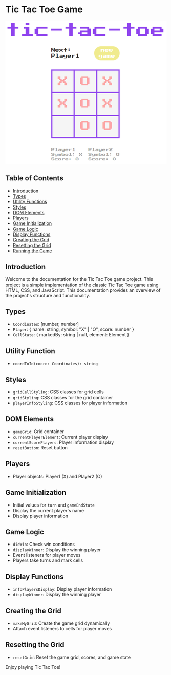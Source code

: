 # Tic Tac Toe Game

![Tic Tac Toe Screenshot](screenshot.png)

## Table of Contents

- [Introduction](#introduction)
- [Types](#types)
- [Utility Functions](#utility-functions)
- [Styles](#styles)
- [DOM Elements](#dom-elements)
- [Players](#players)
- [Game Initialization](#game-initialization)
- [Game Logic](#game-logic)
- [Display Functions](#display-functions)
- [Creating the Grid](#creating-the-grid)
- [Resetting the Grid](#resetting-the-grid)
- [Running the Game](#running-the-game)

## Introduction

Welcome to the documentation for the Tic Tac Toe game project. This project is a simple implementation of the classic Tic Tac Toe game using HTML, CSS, and JavaScript. This documentation provides an overview of the project's structure and functionality.

## Types

- `Coordinates`: [number, number]
- `Player`: { name: string, symbol: "X" | "O", score: number }
- `CellState`: { markedBy: string | null, element: Element }

## Utility Function

- `coordToId(coord: Coordinates): string`

## Styles

- `gridCellStyling`: CSS classes for grid cells
- `gridStyling`: CSS classes for the grid container
- `playerInfoStyling`: CSS classes for player information

## DOM Elements

- `gameGrid`: Grid container
- `currentPlayerElement`: Current player display
- `currentScorePlayers`: Player information display
- `resetButton`: Reset button

## Players

- Player objects: Player1 (X) and Player2 (O)

## Game Initialization

- Initial values for `turn` and `gameEndState`
- Display the current player's name
- Display player information

## Game Logic

- `didWin`: Check win conditions
- `displayWinner`: Display the winning player
- Event listeners for player moves
- Players take turns and mark cells

## Display Functions

- `infoPlayersDisplay`: Display player information
- `displayWinner`: Display the winning player

## Creating the Grid

- `makeMyGrid`: Create the game grid dynamically
- Attach event listeners to cells for player moves

## Resetting the Grid

- `resetGrid`: Reset the game grid, scores, and game state

Enjoy playing Tic Tac Toe!
